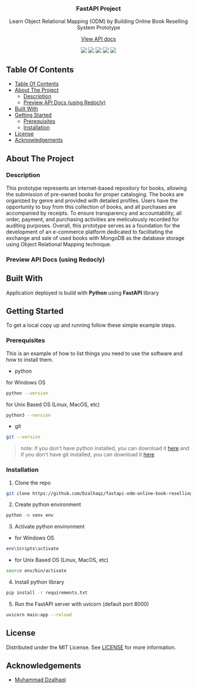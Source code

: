 <br/>
<p align="center">
  <h3 align="center">
    FastAPI Project
  </h3>

  <p align="center">
    Learn Object Relational Mapping (ODM) by Building Online Book Reselling System Prototype
    <br/>
  </p>
  <p align="center">
    <a href="https://dzalhaqi.github.io/api-docs-fastapi-odm-online-book-reselling-system/">
      View API docs
    </a>
  </p>
</p>

<p align="center">
  <p align="center">
    <img src="https://img.shields.io/github/downloads/dzalhaqi/fastapi-fastapi-odm-online-book-reselling-system/total"/>
    <img src="https://img.shields.io/github/contributors/dzalhaqi/fastapi-fastapi-odm-online-book-reselling-system?color=dark-green"/>
    <img src="https://img.shields.io/github/forks/dzalhaqi/fastapi-fastapi-odm-online-book-reselling-system?style=social"/>
    <img src="https://img.shields.io/github/issues/dzalhaqi/fastapi-fastapi-odm-online-book-reselling-system"/>
    <img src="https://img.shields.io/github/license/dzalhaqi/fastapi-fastapi-odm-online-book-reselling-system"/>
  </p>
</p>

## Table Of Contents

- [Table Of Contents](#table-of-contents)
- [About The Project](#about-the-project)
  - [Description](#description)
  - [Preview API Docs (using Redocly)](#preview-api-docs-using-redocly)
- [Built With](#built-with)
- [Getting Started](#getting-started)
  - [Prerequisites](#prerequisites)
  - [Installation](#installation)
- [License](#license)
- [Acknowledgements](#acknowledgements)

## About The Project

### Description
This prototype represents an internet-based repository for books, allowing the submission of pre-owned books for proper cataloging. The books are organized by genre and provided with detailed profiles. Users have the opportunity to buy from this collection of books, and all purchases are accompanied by receipts. To ensure transparency and accountability, all order, payment, and purchasing activities are meticulously recorded for auditing purposes. Overall, this prototype serves as a foundation for the development of an e-commerce platform dedicated to facilitating the exchange and sale of used books with MongoDB as the database storage using Object Relational Mapping technique.

### Preview API Docs (using Redocly)



## Built With

Application deployed is build with **Python** using **FastAPI** library 

## Getting Started

To get a local copy up and running follow these simple example steps.

### Prerequisites

This is an example of how to list things you need to use the software and how to install them.

* python

for Windows OS
```sh
python --version 
```

for Unix Based OS (Linux, MacOS, etc)
```sh
python3 --version 
```

* git

```sh
git --version 
```

> note: if you don't have python installed, you can download it [here](https://www.python.org/downloads/) and if you don't have git installed, you can download it [here](https://git-scm.com/downloads)

### Installation

1. Clone the repo

```sh
git clone https://github.com/Dzalhaqi/fastapi-odm-online-book-reselling-system.git
```

2. Create python environment

```sh
python -m venv env
```

3. Activate python environment

* for Windows OS
```sh
env\Scripts\activate
```

* for Unix Based OS (Linux, MacOS, etc)
```sh
source env/bin/activate
```

4. Install python library

```sh
pip install -r requirements.txt
```

5. Run the FastAPI server with uvicorn (default port 8000)

```sh
uvicorn main:app --reload
```

## License

Distributed under the MIT License. See [LICENSE](https://github.com/dzalhaqi/fastapi-odm-online-book-reselling-system/blob/main/LICENSE.md) for more information.

## Acknowledgements

* [Muhammad Dzalhaqi](https://github.com/dzalhaqi/)
